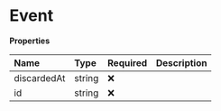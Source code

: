 # Event

**Properties**

| Name        | Type   | Required | Description |
| :---------- | :----- | :------- | :---------- |
| discardedAt | string | ❌       |             |
| id          | string | ❌       |             |
